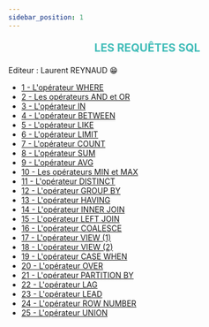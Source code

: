 ```yaml
---
sidebar_position: 1
---
```


<!-- Titre principal -->
<p class="title-css"> Les requêtes SQL</p>

Editeur : Laurent REYNAUD 😁

- [1 - L'opérateur WHERE](/Where/)
- [2 - Les opérateurs AND et OR](/And_Or/)
- [3 - L'opérateur IN](/In/)
- [4 - L'opérateur BETWEEN](/between/)
- [5 - L'opérateur LIKE](/like/)
- [6 - L'opérateur LIMIT](/limit/)
- [7 - L'opérateur COUNT](/count/)
- [8 - L'opérateur SUM](/sum/)
- [9 - L'opérateur AVG](/avg/)
- [10 - Les opérateurs MIN et MAX](/min_max/)
- [11 - L'opérateur DISTINCT](/distinct/)
- [12 - L'opérateur GROUP BY](/groupby/)
- [13 - L'opérateur HAVING](/having/)
- [14 - L'opérateur INNER JOIN](/inner_join/)
- [15 - L'opérateur LEFT JOIN](/left_join/)
- [16 - L'opérateur COALESCE](/coalesce/)
- [17 - L'opérateur VIEW (1)](/view1/)
- [18 - L'opérateur VIEW (2)](/view2/)
- [19 - L'opérateur CASE WHEN](/case_when/)
- [20 - L'opérateur OVER](/over/)
- [21 - L'opérateur PARTITION BY](/partition_by/)
- [22 - L'opérateur LAG](/lag/)
- [23 - L'opérateur LEAD](/lead/)
- [24 - L'opérateur ROW NUMBER](/row_number/)
- [25 - L'opérateur UNION](/union/)

<!-- ********************** STYLE OPERE SOUS FORMAT CSS ******************** -->
<style>
    .title-css { /*pour le titre de la page @*/
        text-align:center;
        font-weight: bolder;
        font-size: 20px;
        text-transform: uppercase;
        color: #40bcb8;
        }
</style>
